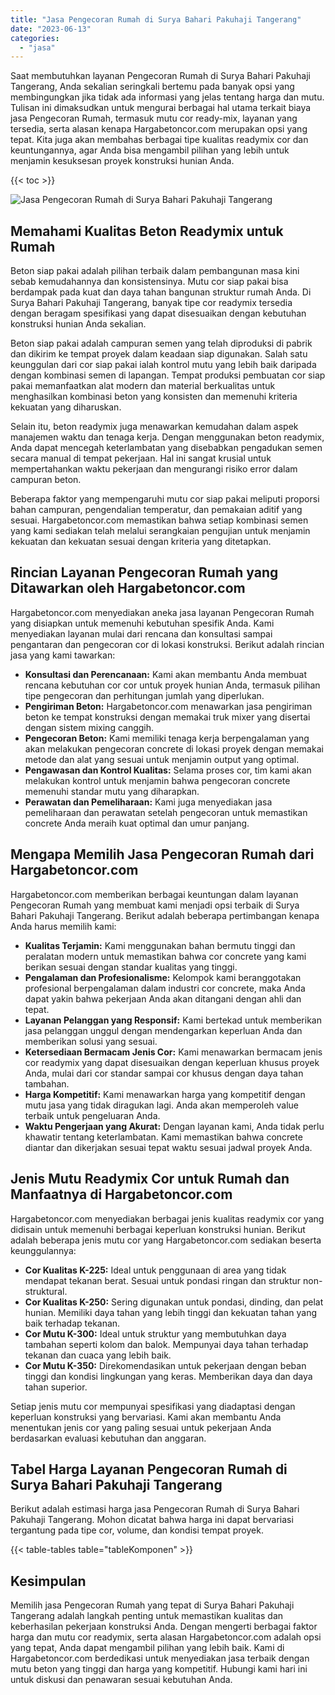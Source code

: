 ```yaml
---
title: "Jasa Pengecoran Rumah di Surya Bahari Pakuhaji Tangerang"
date: "2023-06-13"
categories: 
  - "jasa"
---
```



Saat membutuhkan layanan Pengecoran Rumah di Surya Bahari Pakuhaji Tangerang, Anda sekalian seringkali bertemu pada banyak opsi yang membingungkan jika tidak ada informasi yang jelas tentang harga dan mutu. Tulisan ini dimaksudkan untuk mengurai berbagai hal utama terkait biaya jasa Pengecoran Rumah, termasuk mutu cor ready-mix, layanan yang tersedia, serta alasan kenapa Hargabetoncor.com merupakan opsi yang tepat. Kita juga akan membahas berbagai tipe kualitas readymix cor dan keuntungannya, agar Anda bisa mengambil pilihan yang lebih untuk menjamin kesuksesan proyek konstruksi hunian Anda.

{{< toc >}}

![Jasa Pengecoran Rumah di Surya Bahari Pakuhaji Tangerang](https://hargareadymixid.github.io/hbc/readymix-hbc%20(10).png)

## Memahami Kualitas Beton Readymix untuk Rumah

Beton siap pakai adalah pilihan terbaik dalam pembangunan masa kini sebab kemudahannya dan konsistensinya. Mutu cor siap pakai bisa berdampak pada kuat dan daya tahan bangunan struktur rumah Anda. Di Surya Bahari Pakuhaji Tangerang, banyak tipe cor readymix tersedia dengan beragam spesifikasi yang dapat disesuaikan dengan kebutuhan konstruksi hunian Anda sekalian.

Beton siap pakai adalah campuran semen yang telah diproduksi di pabrik dan dikirim ke tempat proyek dalam keadaan siap digunakan. Salah satu keunggulan dari cor siap pakai ialah kontrol mutu yang lebih baik daripada dengan kombinasi semen di lapangan. Tempat produksi pembuatan cor siap pakai memanfaatkan alat modern dan material berkualitas untuk menghasilkan kombinasi beton yang konsisten dan memenuhi kriteria kekuatan yang diharuskan.

Selain itu, beton readymix juga menawarkan kemudahan dalam aspek manajemen waktu dan tenaga kerja. Dengan menggunakan beton readymix, Anda dapat mencegah keterlambatan yang disebabkan pengadukan semen secara manual di tempat pekerjaan. Hal ini sangat krusial untuk mempertahankan waktu pekerjaan dan mengurangi risiko error dalam campuran beton.

Beberapa faktor yang mempengaruhi mutu cor siap pakai meliputi proporsi bahan campuran, pengendalian temperatur, dan pemakaian aditif yang sesuai. Hargabetoncor.com memastikan bahwa setiap kombinasi semen yang kami sediakan telah melalui serangkaian pengujian untuk menjamin kekuatan dan kekuatan sesuai dengan kriteria yang ditetapkan.

## Rincian Layanan Pengecoran Rumah yang Ditawarkan oleh Hargabetoncor.com

Hargabetoncor.com menyediakan aneka jasa layanan Pengecoran Rumah yang disiapkan untuk memenuhi kebutuhan spesifik Anda. Kami menyediakan layanan mulai dari rencana dan konsultasi sampai pengantaran dan pengecoran cor di lokasi konstruksi. Berikut adalah rincian jasa yang kami tawarkan:

- **Konsultasi dan Perencanaan:** Kami akan membantu Anda membuat rencana kebutuhan cor cor untuk proyek hunian Anda, termasuk pilihan tipe pengecoran dan perhitungan jumlah yang diperlukan.
- **Pengiriman Beton:** Hargabetoncor.com menawarkan jasa pengiriman beton ke tempat konstruksi dengan memakai truk mixer yang disertai dengan sistem mixing canggih.
- **Pengecoran Beton:** Kami memiliki tenaga kerja berpengalaman yang akan melakukan pengecoran concrete di lokasi proyek dengan memakai metode dan alat yang sesuai untuk menjamin output yang optimal.
- **Pengawasan dan Kontrol Kualitas:** Selama proses cor, tim kami akan melakukan kontrol untuk menjamin bahwa pengecoran concrete memenuhi standar mutu yang diharapkan.
- **Perawatan dan Pemeliharaan:** Kami juga menyediakan jasa pemeliharaan dan perawatan setelah pengecoran untuk memastikan concrete Anda meraih kuat optimal dan umur panjang.

## Mengapa Memilih Jasa Pengecoran Rumah dari Hargabetoncor.com

Hargabetoncor.com memberikan berbagai keuntungan dalam layanan Pengecoran Rumah yang membuat kami menjadi opsi terbaik di Surya Bahari Pakuhaji Tangerang. Berikut adalah beberapa pertimbangan kenapa Anda harus memilih kami:

- **Kualitas Terjamin:** Kami menggunakan bahan bermutu tinggi dan peralatan modern untuk memastikan bahwa cor concrete yang kami berikan sesuai dengan standar kualitas yang tinggi.
- **Pengalaman dan Profesionalisme:** Kelompok kami beranggotakan profesional berpengalaman dalam industri cor concrete, maka Anda dapat yakin bahwa pekerjaan Anda akan ditangani dengan ahli dan tepat.
- **Layanan Pelanggan yang Responsif:** Kami bertekad untuk memberikan jasa pelanggan unggul dengan mendengarkan keperluan Anda dan memberikan solusi yang sesuai.
- **Ketersediaan Bermacam Jenis Cor:** Kami menawarkan bermacam jenis cor readymix yang dapat disesuaikan dengan keperluan khusus proyek Anda, mulai dari cor standar sampai cor khusus dengan daya tahan tambahan.
- **Harga Kompetitif:** Kami menawarkan harga yang kompetitif dengan mutu jasa yang tidak diragukan lagi. Anda akan memperoleh value terbaik untuk pengeluaran Anda.
- **Waktu Pengerjaan yang Akurat:** Dengan layanan kami, Anda tidak perlu khawatir tentang keterlambatan. Kami memastikan bahwa concrete diantar dan dikerjakan sesuai tepat waktu sesuai jadwal proyek Anda.

## Jenis Mutu Readymix Cor untuk Rumah dan Manfaatnya di Hargabetoncor.com

Hargabetoncor.com menyediakan berbagai jenis kualitas readymix cor yang didisain untuk memenuhi berbagai keperluan konstruksi hunian. Berikut adalah beberapa jenis mutu cor yang Hargabetoncor.com sediakan beserta keunggulannya:

- **Cor Kualitas K-225:** Ideal untuk penggunaan di area yang tidak mendapat tekanan berat. Sesuai untuk pondasi ringan dan struktur non-struktural.
- **Cor Kualitas K-250:** Sering digunakan untuk pondasi, dinding, dan pelat hunian. Memiliki daya tahan yang lebih tinggi dan kekuatan tahan yang baik terhadap tekanan.
- **Cor Mutu K-300:** Ideal untuk struktur yang membutuhkan daya tambahan seperti kolom dan balok. Mempunyai daya tahan terhadap tekanan dan cuaca yang lebih baik.
- **Cor Mutu K-350:** Direkomendasikan untuk pekerjaan dengan beban tinggi dan kondisi lingkungan yang keras. Memberikan daya dan daya tahan superior.

Setiap jenis mutu cor mempunyai spesifikasi yang diadaptasi dengan keperluan konstruksi yang bervariasi. Kami akan membantu Anda menentukan jenis cor yang paling sesuai untuk pekerjaan Anda berdasarkan evaluasi kebutuhan dan anggaran.

## Tabel Harga Layanan Pengecoran Rumah di Surya Bahari Pakuhaji Tangerang

Berikut adalah estimasi harga jasa Pengecoran Rumah di Surya Bahari Pakuhaji Tangerang. Mohon dicatat bahwa harga ini dapat bervariasi tergantung pada tipe cor, volume, dan kondisi tempat proyek.

{{< table-tables table="tableKomponen" >}}

## Kesimpulan

Memilih jasa Pengecoran Rumah yang tepat di Surya Bahari Pakuhaji Tangerang adalah langkah penting untuk memastikan kualitas dan keberhasilan pekerjaan konstruksi Anda. Dengan mengerti berbagai faktor harga dan mutu cor readymix, serta alasan Hargabetoncor.com adalah opsi yang tepat, Anda dapat mengambil pilihan yang lebih baik. Kami di Hargabetoncor.com berdedikasi untuk menyediakan jasa terbaik dengan mutu beton yang tinggi dan harga yang kompetitif. Hubungi kami hari ini untuk diskusi dan penawaran sesuai kebutuhan Anda.
